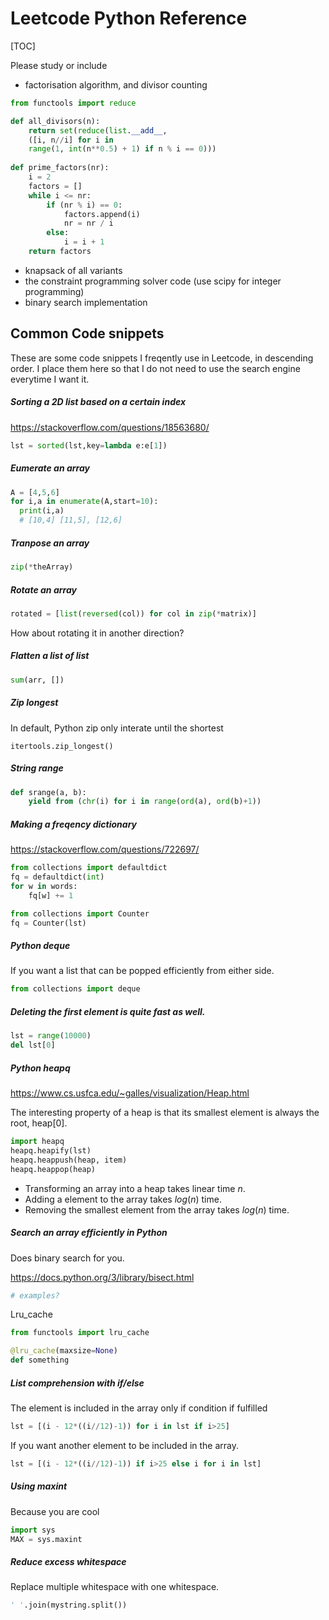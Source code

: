 # Leetcode Python Reference

[TOC]

Please study or include

- factorisation algorithm, and divisor counting

```python
from functools import reduce

def all_divisors(n):    
    return set(reduce(list.__add__, 
    ([i, n//i] for i in 
    range(1, int(n**0.5) + 1) if n % i == 0)))
  
def prime_factors(nr):
    i = 2
    factors = []
    while i <= nr:
        if (nr % i) == 0:
            factors.append(i)
            nr = nr / i
        else:
            i = i + 1
    return factors
```



- knapsack of all variants
- the constraint programming solver code (use scipy for integer programming)
- binary search implementation



## Common Code snippets

These are some code snippets I freqently use in Leetcode, in descending order. I place them here so that I do not need to use the search engine everytime I want it.

##### Sorting a 2D list based on a certain index
https://stackoverflow.com/questions/18563680/ <br>

```python
lst = sorted(lst,key=lambda e:e[1])
```

##### Eumerate an array

```python
A = [4,5,6]
for i,a in enumerate(A,start=10):
  print(i,a)
  # [10,4] [11,5], [12,6]
```


##### Tranpose an array

```python
zip(*theArray)
```

##### Rotate an array

```python
rotated = [list(reversed(col)) for col in zip(*matrix)]
```

How about rotating it in another direction?

##### Flatten a list of list

```python
sum(arr, [])
```

##### Zip longest

In default, Python zip only interate until the shortest

```
itertools.zip_longest()
```

##### String range

```python
def srange(a, b):
    yield from (chr(i) for i in range(ord(a), ord(b)+1))
```

##### Making a freqency dictionary

https://stackoverflow.com/questions/722697/ <br>

```python
from collections import defaultdict
fq = defaultdict(int)
for w in words:
    fq[w] += 1
```

```python
from collections import Counter
fq = Counter(lst)
```

##### Python deque

If you want a list that can be popped efficiently from either side.

```python
from collections import deque
```

##### Deleting the first element is quite fast as well.

```python
lst = range(10000)
del lst[0]
```

##### Python heapq

https://www.cs.usfca.edu/~galles/visualization/Heap.html

The interesting property of a heap is that its smallest element is always the root, heap[0].

```python
import heapq
heapq.heapify(lst)
heapq.heappush(heap, item)
heapq.heappop(heap)
```

- Transforming an array into a heap takes linear time $n$.
- Adding a element to the array takes $log(n)$ time. 
- Removing the smallest element from the array takes $log(n)$ time.

##### Search an array efficiently in Python

Does binary search for you.

https://docs.python.org/3/library/bisect.html

```python
# examples?
```



Lru_cache

```python
from functools import lru_cache

@lru_cache(maxsize=None)
def something
```



##### List comprehension with if/else

The element is included in the array only if condition if fulfilled

```python
lst = [(i - 12*((i//12)-1)) for i in lst if i>25]
```

If you want another element to be included in the array.

```python
lst = [(i - 12*((i//12)-1)) if i>25 else i for i in lst]
```

##### Using maxint 
Because you are cool

```python
import sys
MAX = sys.maxint
```

##### Reduce excess whitespace

Replace multiple whitespace with one whitespace.

```python
' '.join(mystring.split())
```



